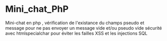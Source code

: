 # Mini_chat_PhP

Mini-chat en php , vérification de l'existance du champs pseudo et message pour ne pas envoyer un message vide et/ou pseudo vide
sécurité avec htmlspecialchar pour éviter les failles XSS et les injections SQL 
